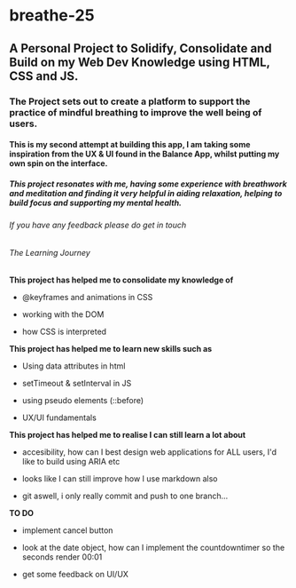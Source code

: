 # breathe-25

## A Personal Project to Solidify, Consolidate and Build on my Web Dev Knowledge using HTML, CSS and JS.

### The Project sets out to create a platform to support the practice of mindful breathing to improve the well being of users.

#### This is my second attempt at building this app, I am taking some inspiration from the UX & UI found in the Balance App, whilst putting my own spin on the interface.

##### This project resonates with me, having some experience with breathwork and meditation and finding it very helpful in aiding relaxation, helping to build focus and supporting my mental health.

###### If you have any feedback please do get in touch

###### The Learning Journey

**This project has helped me to consolidate my knowledge of**

- @keyframes and animations in CSS

- working with the DOM

- how CSS is interpreted

**This project has helped me to learn new skills such as**

- Using data attributes in html

- setTimeout & setInterval in JS

- using pseudo elements (::before)

- UX/UI fundamentals

**This project has helped me to realise I can still learn a lot about**

- accesibility, how can I best design web applications for ALL users, I'd like to build using ARIA etc

- looks like I can still improve how I use markdown also

- git aswell, i only really commit and push to one branch...

**TO DO**

- implement cancel button

- look at the date object, how can I implement the countdowntimer so the seconds render 00:01

- get some feedback on UI/UX
